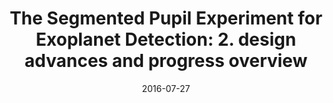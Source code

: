 ---
title: "The Segmented Pupil Experiment for Exoplanet Detection: 2. design advances and progress overview"
collection: publications
permalink: /publication/2016-07-27-6
date: 2016-07-27
venue: 'Ground-based and Airborne Telescopes VI'
---
